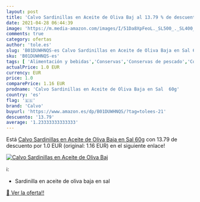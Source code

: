 ```yaml
---
layout: post
title: 'Calvo Sardinillas en Aceite de Oliva Baj al 13.79 % de descuento'
date: 2021-04-28 06:44:39
image: 'https://m.media-amazon.com/images/I/51Da8XpFeoL._SL500_._SL400_.jpg'
comments: true
category: ofertas
author: 'tole.es'
slug: 'B01DUWHNQS-es Calvo Sardinillas en Aceite de Oliva Baja en Sal 60g'
sku: 'B01DUWHNQS-es'
tags: [ 'Alimentación y bebidas','Conservas','Conservas de pescado','Conservas de pescado y marisco','aceite','calvo','de','oliva', ]
actualPrice: 1.0 EUR
currency: EUR
price: 1.0
comparePrice: 1.16 EUR
prodname: 'Calvo Sardinillas en Aceite de Oliva Baja en Sal  60g'
country: 'es'
flag: '🇪🇸'
brand: 'Calvo'
buyurl: 'https://www.amazon.es/dp/B01DUWHNQS/?tag=tolees-21'
descuento: '13.79'
average: '1.23333333333333'
---
```


Está [Calvo Sardinillas en Aceite de Oliva Baja en Sal  60g](https://www.amazon.es/dp/B01DUWHNQS/?tag=tolees-21) con 13.79 de descuento por 1.0 EUR (original: 1.16 EUR) en el siguiente enlace!

[![Calvo Sardinillas en Aceite de Oliva Baj](https://m.media-amazon.com/images/I/51Da8XpFeoL._SL500_._SL400_.jpg)](https://www.amazon.es/dp/B01DUWHNQS/?tag=tolees-21)

ℹ️:

- Sardinilla en aceite de oliva baja en sal

[🛒 Ver la oferta!!](https://www.amazon.es/dp/B01DUWHNQS/?tag=tolees-21)
